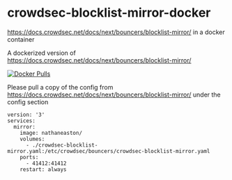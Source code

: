 # crowdsec-blocklist-mirror-docker
https://docs.crowdsec.net/docs/next/bouncers/blocklist-mirror/ in a docker container

A dockerized version of https://docs.crowdsec.net/docs/next/bouncers/blocklist-mirror/

[![Docker Pulls](https://img.shields.io/docker/pulls/nathaneaston/alertmanager_gotify_bridge-docker.svg)](https://hub.docker.com/repository/docker/nathaneaston/alertmanager_gotify_bridge-docker)

Please pull a copy of the config from https://docs.crowdsec.net/docs/next/bouncers/blocklist-mirror/ under the config section
```
version: '3'
services:
  mirror:
    image: nathaneaston/
    volumes:
      - ./crowdsec-blocklist-mirror.yaml:/etc/crowdsec/bouncers/crowdsec-blocklist-mirror.yaml
    ports:
      - 41412:41412
    restart: always
```
